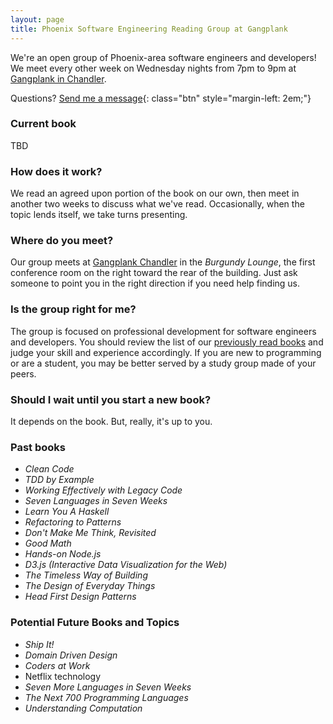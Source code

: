 ```yaml
---
layout: page
title: Phoenix Software Engineering Reading Group at Gangplank
---
```

<!--[![Head First Design Patterns](http://akamaicovers.oreilly.com/images/9780596007126/lrg.jpg){: style="width: 199px; float: right; margin: 1em 0 0 1em; border: 1px solid;"}][4]-->

We're an open group of Phoenix-area software engineers and developers! We meet every other week on Wednesday nights from 7pm to 9pm at [Gangplank in Chandler](#where).

Questions? [Send me a message][1]{: class="btn" style="margin-left: 2em;"}

### Current book

<!--[Head First Design Patterns][4], beginning December 2, 2015.-->

TBD

### How does it work?

We read an agreed upon portion of the book on our own, then meet in another two weeks to discuss what we've read. Occasionally, when the topic lends itself, we take turns presenting. <a name="where" />

### Where do you meet?

Our group meets at [Gangplank Chandler][3] in the *Burgundy Lounge*, the first conference room on the right toward the rear of the building. Just ask someone to point you in the right direction if you need help finding us.

### Is the group right for me?

The group is focused on professional development for software engineers and developers. You should review the list of our [previously read books](#past-books) and judge your skill and experience accordingly. If you are new to programming or are a student, you may be better served by a study group made of your peers.

### Should I wait until you start a new book?

It depends on the book. But, really, it's up to you.

<!-- ### Next book: *???* -->

<a name="past-books" />

### Past books

* *Clean Code*
* *TDD by Example*
* *Working Effectively with Legacy Code*
* *Seven Languages in Seven Weeks*
* *Learn You A Haskell*
* *Refactoring to Patterns*
* *Don't Make Me Think, Revisited*
* *Good Math*
* *Hands-on Node.js*
* *D3.js (Interactive Data Visualization for the Web)*
* *The Timeless Way of Building*
* *The Design of Everyday Things*
* *Head First Design Patterns*

### Potential Future Books and Topics

* *Ship It!*
* *Domain Driven Design*
* *Coders at Work*
* Netflix technology
* *Seven More Languages in Seven Weeks*
* *The Next 700 Programming Languages*
* *Understanding Computation*

[1]: /contact/
[2]: http://nodejs.org/
[3]: http://gangplankhq.com/chandler/
[4]: http://www.amazon.com/Head-First-Design-Patterns-Freeman/dp/0596007124/
